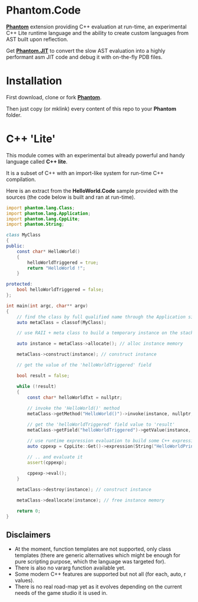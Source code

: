 # Phantom.Code
**[Phantom](https://github.com/vlmillet/Phantom)** extension providing C++ evaluation at run-time, an experimental C++ Lite runtime language and the ability to create custom languages from AST built upon reflection.

Get **[Phantom.JIT](https://github.com/vlmillet/Phantom.JIT)** to convert the slow AST evaluation into a highly performant asm JIT code and debug it with on-the-fly PDB files.

# Installation
First download, clone or fork **[Phantom](https://github.com/vlmillet/Phantom)**.

Then just copy (or mklink) every content of this repo to your **Phantom** folder.

# C++ 'Lite'

This module comes with an experimental but already powerful and handy language called **C++ lite**.

It is a subset of C++ with an import-like system for run-time C++ compilation.

Here is an extract from the **HelloWorld.Code** sample provided with the sources (the code below is built and ran at run-time).

```d
import phantom.lang.Class;
import phantom.lang.Application;
import phantom.lang.CppLite;
import phantom.String;

class MyClass
{
public:
    const char* HelloWorld()
    {
        helloWorldTriggered = true;
        return "HelloWorld !";
    }

protected:
    bool helloWorldTriggered = false;
};

int main(int argc, char** argv)
{
    // find the class by full qualified name through the Application singleton (which exists only during Main scope)
    auto metaClass = classof(MyClass);

    // use RAII + meta class to build a temporary instance on the stack

    auto instance = metaClass->allocate(); // alloc instance memory

    metaClass->construct(instance); // construct instance

    // get the value of the 'helloWorldTriggered' field

    bool result = false;

    while (!result)
    {
        const char* helloWorldTxt = nullptr;
         
        // invoke the 'HelloWorld()' method
        metaClass->getMethod("HelloWorld()")->invoke(instance, nullptr, &helloWorldTxt);

        // get the 'helloWorldTriggered' field value to 'result'
        metaClass->getField("helloWorldTriggered")->getValue(instance, &result);

        // use runtime expression evaluation to build some C++ expression ..
        auto cppexp = CppLite::Get()->expression(String("HelloWorldPrint(\"") + helloWorldTxt + "\")");
        
        // .. and evaluate it
        assert(cppexp);

        cppexp->eval();
    }

    metaClass->destroy(instance); // construct instance

    metaClass->deallocate(instance); // free instance memory

    return 0;
}
```

## Disclaimers
- At the moment, function templates are not supported, only class templates (there are generic alternatives which might be enough for pure scripting purpose, which the language was targeted for).
- There is also no vararg function available yet.
- Some modern C++ features are supported but not all (for each, auto, r values).
- There is no real road-map yet as it evolves depending on the current needs of the game studio it is used in.
